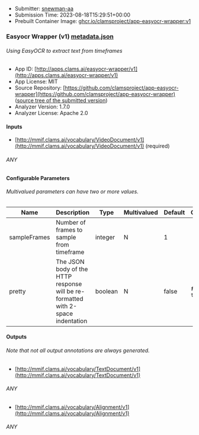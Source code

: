 
* Submitter: [snewman-aa](https://github.com/snewman-aa)
* Submission Time: 2023-08-18T15:29:51+00:00
* Prebuilt Container Image: [ghcr.io/clamsproject/app-easyocr-wrapper:v1](https://github.com/clamsproject/app-easyocr-wrapper/pkgs/container/app-easyocr-wrapper/v1)


### Easyocr Wrapper (v1) [metadata.json](metadata.json)
###### Using EasyOCR to extract text from timeframes

* App ID: [http://apps.clams.ai/easyocr-wrapper/v1](http://apps.clams.ai/easyocr-wrapper/v1)
* App License: MIT
* Source Repository: [https://github.com/clamsproject/app-easyocr-wrapper](https://github.com/clamsproject/app-easyocr-wrapper) ([source tree of the submitted version](https://github.com/clamsproject/app-easyocr-wrapper/tree/v1))
* Analyzer Version: 1.7.0
* Analyzer License: Apache 2.0


#### Inputs
* [http://mmif.clams.ai/vocabulary/VideoDocument/v1](http://mmif.clams.ai/vocabulary/VideoDocument/v1) (required)
###### ANY


#### Configurable Parameters
###### Multivalued parameters can have two or more values.

|Name|Description|Type|Multivalued|Default|Choices|
|----|-----------|----|-----------|-------|-------|
|sampleFrames|Number of frames to sample from timeframe|integer|N|1||
|pretty|The JSON body of the HTTP response will be re-formatted with 2-space indentation|boolean|N|false|**_`false`_**, `true`|


#### Outputs
###### Note that not all output annotations are always generated.
* [http://mmif.clams.ai/vocabulary/TextDocument/v1](http://mmif.clams.ai/vocabulary/TextDocument/v1) 
###### ANY
* [http://mmif.clams.ai/vocabulary/Alignment/v1](http://mmif.clams.ai/vocabulary/Alignment/v1) 
###### ANY
